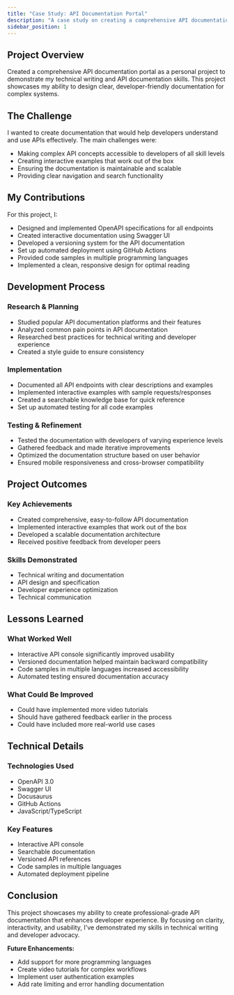```yaml
---
title: "Case Study: API Documentation Portal"
description: "A case study on creating a comprehensive API documentation portal with interactive examples"
sidebar_position: 1
---
```


## Project Overview

Created a comprehensive API documentation portal as a personal project to demonstrate my technical writing and API documentation skills. This project showcases my ability to design clear, developer-friendly documentation for complex systems.

## The Challenge

I wanted to create documentation that would help developers understand and use APIs effectively. The main challenges were:
- Making complex API concepts accessible to developers of all skill levels
- Creating interactive examples that work out of the box
- Ensuring the documentation is maintainable and scalable
- Providing clear navigation and search functionality

## My Contributions

For this project, I:
- Designed and implemented OpenAPI specifications for all endpoints
- Created interactive documentation using Swagger UI
- Developed a versioning system for the API documentation
- Set up automated deployment using GitHub Actions
- Provided code samples in multiple programming languages
- Implemented a clean, responsive design for optimal reading

## Development Process

### Research & Planning
- Studied popular API documentation platforms and their features
- Analyzed common pain points in API documentation
- Researched best practices for technical writing and developer experience
- Created a style guide to ensure consistency

### Implementation
- Documented all API endpoints with clear descriptions and examples
- Implemented interactive examples with sample requests/responses
- Created a searchable knowledge base for quick reference
- Set up automated testing for all code examples

### Testing & Refinement
- Tested the documentation with developers of varying experience levels
- Gathered feedback and made iterative improvements
- Optimized the documentation structure based on user behavior
- Ensured mobile responsiveness and cross-browser compatibility

## Project Outcomes

### Key Achievements
- Created comprehensive, easy-to-follow API documentation
- Implemented interactive examples that work out of the box
- Developed a scalable documentation architecture
- Received positive feedback from developer peers

### Skills Demonstrated
- Technical writing and documentation
- API design and specification
- Developer experience optimization
- Technical communication

## Lessons Learned

### What Worked Well
- Interactive API console significantly improved usability
- Versioned documentation helped maintain backward compatibility
- Code samples in multiple languages increased accessibility
- Automated testing ensured documentation accuracy

### What Could Be Improved
- Could have implemented more video tutorials
- Should have gathered feedback earlier in the process
- Could have included more real-world use cases

## Technical Details

### Technologies Used
- OpenAPI 3.0
- Swagger UI
- Docusaurus
- GitHub Actions
- JavaScript/TypeScript

### Key Features
- Interactive API console
- Searchable documentation
- Versioned API references
- Code samples in multiple languages
- Automated deployment pipeline

## Conclusion

This project showcases my ability to create professional-grade API documentation that enhances developer experience. By focusing on clarity, interactivity, and usability, I've demonstrated my skills in technical writing and developer advocacy.

**Future Enhancements:**
- Add support for more programming languages
- Create video tutorials for complex workflows
- Implement user authentication examples
- Add rate limiting and error handling documentation
